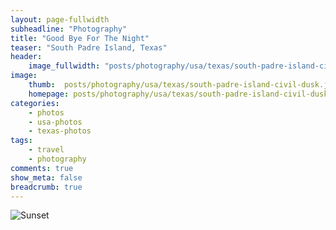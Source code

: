 ```yaml
---
layout: page-fullwidth
subheadline: "Photography"
title: "Good Bye For The Night"
teaser: "South Padre Island, Texas"
header:
    image_fullwidth: "posts/photography/usa/texas/south-padre-island-civil-dusk-header.png"
image:
    thumb:  posts/photography/usa/texas/south-padre-island-civil-dusk.jpeg
    homepage: posts/photography/usa/texas/south-padre-island-civil-dusk.jpeg
categories:
    - photos
    - usa-photos
    - texas-photos
tags:
    - travel
    - photography
comments: true
show_meta: false
breadcrumb: true
---
```


![Sunset]({{site.urlimg}}posts\photography\usa\texas\south-padre-island-civil-dusk.jpeg)

